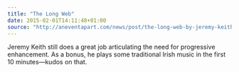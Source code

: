```yaml
---
title: "The Long Web"
date: 2015-02-01T14:11:48+01:00
source: "http://aneventapart.com/news/post/the-long-web-by-jeremy-keith-an-event-apart-video"
---
```


Jeremy Keith still does a great job articulating the need for progressive enhancement. As a bonus, he plays some traditional Irish music in the first 10 minutes—kudos on that.
